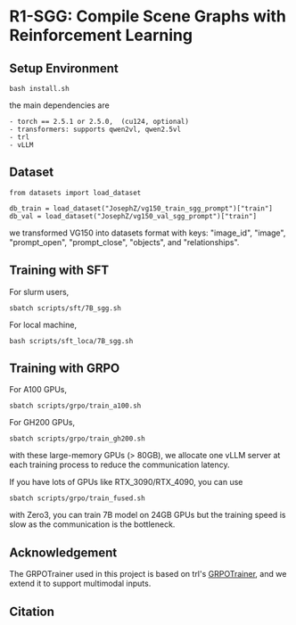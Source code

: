 # R1-SGG: Compile Scene Graphs with Reinforcement Learning

## Setup Environment
```
bash install.sh
```
the main dependencies are 
```
- torch == 2.5.1 or 2.5.0,  (cu124, optional)
- transformers: supports qwen2vl, qwen2.5vl
- trl
- vLLM
```

## Dataset
```
from datasets import load_dataset

db_train = load_dataset("JosephZ/vg150_train_sgg_prompt")["train"]
db_val = load_dataset("JosephZ/vg150_val_sgg_prompt")["train"]
```
we transformed VG150 into datasets format with keys: "image_id", "image", "prompt_open", "prompt_close", "objects", and "relationships".


## Training with SFT
For slurm users,
```
sbatch scripts/sft/7B_sgg.sh 
```
For local machine,
```
bash scripts/sft_loca/7B_sgg.sh
```



## Training with GRPO
For A100 GPUs,
```
sbatch scripts/grpo/train_a100.sh
```

For GH200 GPUs,
```
sbatch scripts/grpo/train_gh200.sh
```

with these large-memory GPUs (> 80GB), we allocate one vLLM server at each training process to reduce the communication latency.


If you have lots of GPUs like RTX_3090/RTX_4090, you can use 
```
sbatch scripts/grpo/train_fused.sh
```
with Zero3, you can train 7B model on 24GB GPUs but the training speed is slow as the communication is the bottleneck.


## Acknowledgement
The GRPOTrainer used in this project is based on trl's [GRPOTrainer](https://github.com/huggingface/trl/blob/main/trl/trainer/grpo_trainer.py),
and we extend it to support multimodal inputs.

## Citation


